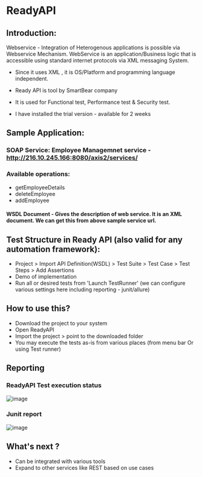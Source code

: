 # ReadyAPI

## Introduction:

Webservice - Integration of Heterogenous applications is possible via Webservice Mechanism. WebService is an application/Business logic that is accessible using standard internet protocols via XML messaging System.
- Since it uses XML , it is OS/Platform and programming language independent.

- Ready API is tool by SmartBear company
- It is used for Functional test, Performance test & Security test.
- I have installed the trial version - available for 2 weeks

## Sample Application:

### SOAP Service: Employee Managemnet service - http://216.10.245.166:8080/axis2/services/

### Available operations:
- getEmployeeDetails
- deleteEmployee
- addEmployee

#### WSDL Document - Gives the description of web service. It is an XML document. We can get this from above sample service url.

## Test Structure in Ready API (also valid for any automation framework):
- Project > Import API Definition(WSDL) > Test Suite > Test Case > Test Steps > Add Assertions
- Demo of implementation
- Run all or desired tests from 'Launch TestRunner' (we can configure various settings here including reporting - junit/allure)

## How to use this?
- Download the project to your system
- Open ReadyAPI
- Import the project > point to the downloaded folder
- You may execute the tests as-is from various places (from menu bar Or using Test runner)

## Reporting

### ReadyAPI Test execution status
![image](https://user-images.githubusercontent.com/13006890/116269623-60e67080-a74c-11eb-8a42-5da9a9ed142b.png)

### Junit report
![image](https://user-images.githubusercontent.com/13006890/116269871-9723f000-a74c-11eb-9574-f54b015f8111.png)

## What's next ?
- Can be integrated with various tools
- Expand to other services like REST based on use cases
